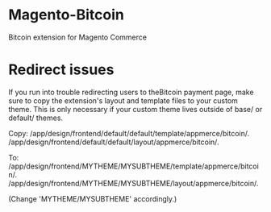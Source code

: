 Magento-Bitcoin
===============

Bitcoin extension for Magento Commerce

Redirect issues
===============

If you run into trouble redirecting users to theBitcoin payment page, 
make sure to copy the extension's layout and template files to your 
custom theme. This is only necessary if your custom theme lives outside
of base/ or default/ themes.

Copy:
/app/design/frontend/default/default/template/appmerce/bitcoin/*.*
/app/design/frontend/default/default/layout/appmerce/bitcoin/*.*

To:
/app/design/frontend/MYTHEME/MYSUBTHEME/template/appmerce/bitcoin/*.*
/app/design/frontend/MYTHEME/MYSUBTHEME/layout/appmerce/bitcoin/*.*

(Change 'MYTHEME/MYSUBTHEME' accordingly.)
